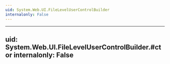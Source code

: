 ```yaml
---
uid: System.Web.UI.FileLevelUserControlBuilder
internalonly: False
---
```


---
uid: System.Web.UI.FileLevelUserControlBuilder.#ctor
internalonly: False
---
